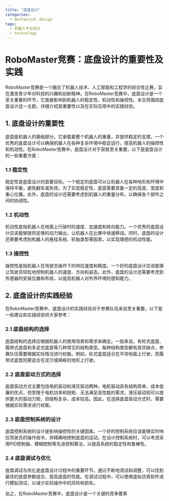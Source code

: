 ```yaml
---  
title: "底盘设计"  
categories:  
  - mechanical design  
tags: 
  - 机器人平台设计 
  - technology  
---  
```


# RoboMaster竞赛：底盘设计的重要性及实践

RoboMaster竞赛是一个融合了机器人技术、人工智能和工程学的综合性比赛，旨在激发青少年对科技的兴趣和创新精神。在RoboMaster竞赛中，底盘设计是一个至关重要的环节，它直接影响到机器人的稳定性、机动性和操控性。本文将围绕底盘设计这一主题，详细介绍其重要性以及在实际应用中的实践经验。

## 1. 底盘设计的重要性

底盘是机器人的基础部分，它承载着整个机器人的重量，并提供稳定的支撑。一个优秀的底盘设计可以确保机器人在各种复杂环境中稳定运行，提高机器人的操控性和机动性。在RoboMaster竞赛中，底盘设计对于获胜至关重要。以下是底盘设计的一些重要方面：

### 1.1 稳定性

稳定性是底盘设计的首要目标。一个稳定的底盘可以让机器人在各种地形和环境中保持平衡，避免翻车或失控。为了实现稳定性，底盘需要具备一定的高度、宽度和重心位置。此外，底盘的设计还需要考虑到机器人的重量分布，以确保各个部件之间的协调性。

### 1.2 机动性

机动性是指机器人在地面上行驶时的速度、加速度和转向能力。一个优秀的底盘设计应该能够提供足够的动力输出，让机器人在比赛中快速移动。同时，底盘的设计还需要考虑到机器人的悬挂系统、轮胎类型等因素，以实现理想的机动性能。

### 1.3 操控性

操控性是指机器人在驾驶员操作下的响应速度和精度。一个好的底盘设计应该能够让驾驶员轻松地控制机器人的速度、方向和姿态。此外，底盘的设计还需要考虑到传感器的安装位置和布局，以提高机器人对外界环境的感知能力。

## 2. 底盘设计的实践经验

在RoboMaster竞赛中，底盘设计的实践经验对于参赛队伍来说至关重要。以下是一些建议和实践经验供大家参考：

### 2.1 底盘结构的选择

底盘结构的选择应根据机器人的使用场景和需求来确定。一般来说，有轮式底盘、履带式底盘和多足式底盘等几种常见的结构类型。每种结构类型都有其优缺点，参赛队伍需要根据实际情况进行权衡。例如，轮式底盘适合在平坦地面上行驶，而履带式底盘则更适合在泥泞或崎岖的地形上行驶。

### 2.2 底盘驱动方式的选择

底盘驱动方式主要包括电机驱动和液压驱动两种。电机驱动具有结构简单、成本低廉的优点，但受限于电机功率和扭矩，无法满足高性能的需求。液压驱动则可以提供更大的驱动力矩，但结构复杂，成本较高。因此，在选择底盘驱动方式时，需要根据实际需求进行权衡。

### 2.3 底盘控制系统的设计

底盘控制系统的设计是影响操控性的关键因素。一个好的控制系统应该能够实时响应驾驶员的操作指令，并精确地控制底盘的运动。在设计控制系统时，可以考虑采用PID控制器、模糊控制等先进控制算法，以提高系统的稳定性和鲁棒性。

### 2.4 底盘调试与优化

底盘调试与优化是底盘设计过程中的重要环节。通过不断地测试和调整，可以找到最佳的底盘参数组合，提高底盘的性能。在调试过程中，可以使用虚拟仿真软件进行模拟测试，以减少实际操作中的风险和损失。

总之，在RoboMaster竞赛中，底盘设计是一个关键的竞争要素 
